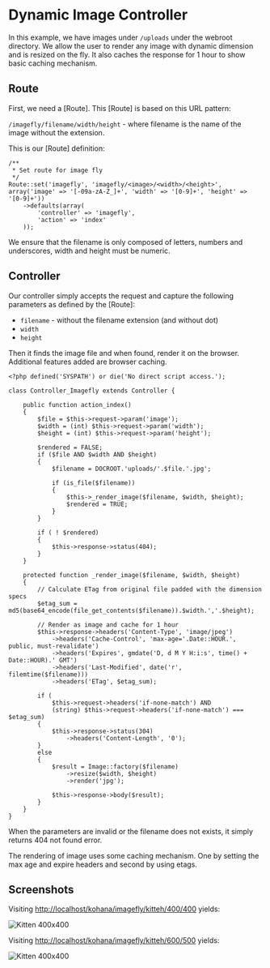 # Dynamic Image Controller

In this example, we have images under `/uploads` under the webroot directory. We allow the user to render any image with dynamic dimension and is resized on the fly. It also caches the response for 1 hour to show basic caching mechanism.

## Route

First, we need a [Route]. This [Route] is based on this URL pattern:

`/imagefly/filename/width/height` - where filename is the name of the image without the extension.

This is our [Route] definition:

~~~
/**
 * Set route for image fly
 */
Route::set('imagefly', 'imagefly/<image>/<width>/<height>', array('image' => '[-09a-zA-Z_]+', 'width' => '[0-9]+', 'height' => '[0-9]+'))
	->defaults(array(
		'controller' => 'imagefly',
		'action' => 'index'
	));
~~~

We ensure that the filename is only composed of letters, numbers and underscores, width and height must be numeric.

## Controller

Our controller simply accepts the request and capture the following parameters as defined by the [Route]:

* `filename` - without the filename extension (and without dot)
* `width`
* `height`

Then it finds the image file and when found, render it on the browser. Additional features added are browser caching.

~~~
<?php defined('SYSPATH') or die('No direct script access.');

class Controller_Imagefly extends Controller {

	public function action_index()
	{
		$file = $this->request->param('image');
		$width = (int) $this->request->param('width');
		$height = (int) $this->request->param('height');
		
		$rendered = FALSE;
		if ($file AND $width AND $height)
		{
			$filename = DOCROOT.'uploads/'.$file.'.jpg';
			
			if (is_file($filename))
			{
				$this->_render_image($filename, $width, $height);
				$rendered = TRUE;
			}
		}
		
		if ( ! $rendered)
		{
			$this->response->status(404);
		}
	}
	
	protected function _render_image($filename, $width, $height)
	{
		// Calculate ETag from original file padded with the dimension specs
		$etag_sum = md5(base64_encode(file_get_contents($filename)).$width.','.$height);
		
		// Render as image and cache for 1 hour
		$this->response->headers('Content-Type', 'image/jpeg')
			->headers('Cache-Control', 'max-age='.Date::HOUR.', public, must-revalidate')
			->headers('Expires', gmdate('D, d M Y H:i:s', time() + Date::HOUR).' GMT')
			->headers('Last-Modified', date('r', filemtime($filename)))
			->headers('ETag', $etag_sum);
		
		if (
			$this->request->headers('if-none-match') AND
			(string) $this->request->headers('if-none-match') === $etag_sum)
		{
			$this->response->status(304)
				->headers('Content-Length', '0');
		}
		else
		{
			$result = Image::factory($filename)
				->resize($width, $height)
				->render('jpg');
				
			$this->response->body($result);
		}
	}
}
~~~

When the parameters are invalid or the filename does not exists, it simply returns 404 not found error.

The rendering of image uses some caching mechanism. One by setting the max age and expire headers and second by using etags.

## Screenshots

Visiting [http://localhost/kohana/imagefly/kitteh/400/400](http://localhost/kohana/imagefly/kitteh/400/400) yields:

![Kitten 400x400](dynamic-400.jpg)

Visiting [http://localhost/kohana/imagefly/kitteh/600/500](http://localhost/kohana/imagefly/kitteh/600/500) yields:

![Kitten 400x400](dynamic-600.jpg)